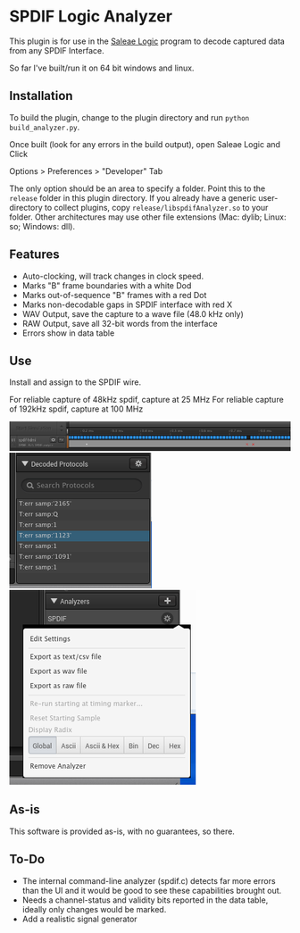 SPDIF Logic Analyzer
====================

This plugin is for use in the [Saleae Logic](http://www.saleae.com/downloads) program to decode captured data from any SPDIF Interface.

So far I've built/run it on 64 bit windows and linux.

Installation
-----
To build the plugin, change to the plugin directory and run `python build_analyzer.py`.

Once built (look for any errors in the build output), open Saleae Logic and Click

Options > Preferences > "Developer" Tab

The only option should be an area to specify a folder. Point this to the `release` folder in this plugin directory. If you already have a generic user-directory to collect plugins, copy `release/libspdifAnalyzer.so` to your folder. Other architectures may use other file extensions (Mac: dylib; Linux: so; Windows: dll).

Features
--------
* Auto-clocking, will track changes in clock speed.
* Marks "B" frame boundaries with a white Dod
* Marks out-of-sequence "B" frames with a red Dot
* Marks non-decodable gaps in SPDIF interface with red X
* WAV Output, save the capture to a wave file (48.0 kHz only)
* RAW Output, save all 32-bit words from the interface
* Errors show in data table

Use
-----
Install and assign to the SPDIF wire.

For reliable capture of 48kHz spdif, capture at 25 MHz
For reliable capture of 192kHz spdif, capture at 100 MHz

![wave_view](images/spdif_wave_view.png)
![decoder_view](images/spdif_decoder_view.png)
![menu](images/spdif_analyzer_menu.png)

As-is
------
This software is provided as-is, with no guarantees, so there.

To-Do
------
* The internal command-line analyzer (spdif.c) detects far more errors than the UI and it would be good to see these capabilities brought out.
* Needs a channel-status and validity bits reported in the data table, ideally only changes would be marked.
* Add a realistic signal generator

